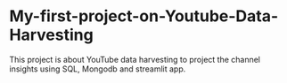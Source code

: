 # My-first-project-on-Youtube-Data-Harvesting
This project is about YouTube data harvesting to project the channel insights using SQL, Mongodb and streamlit app.

